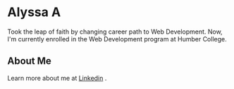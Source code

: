 # Alyssa A

Took the leap of faith by changing career path to Web Development. Now, I'm currently enrolled in the Web Development program at Humber College.

## About Me

Learn more about me at [Linkedin](https://www.linkedin.com/in/alyssa-a-37a515144/) .
